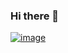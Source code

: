 ### Hi there 👋

<!--
**rrodenbusch/rrodenbusch** is a ✨ _special_ ✨ repository because its `README.md` (this file) appears on your GitHub profile.

Here are some ideas to get you started:

- 🔭 I’m currently working on ...
- 🌱 I’m currently learning ...
- 👯 I’m looking to collaborate on ...
- 🤔 I’m looking for help with ...
- 💬 Ask me about ...
- 📫 How to reach me: ...
- 😄 Pronouns: ...
- ⚡ Fun fact: ...
-->


[![image](https://github.com/rrodenbusch/rrodenbusch/assets/20337931/a50780b5-7655-4645-a463-4e422439c6bf)](https://www.credly.com/badges/5c4ab370-c589-4091-b32a-387b9022bb20/public_url)

